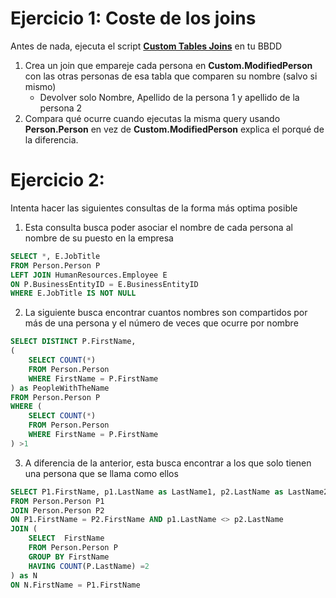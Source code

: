 
# Ejercicio 1: Coste de los joins

Antes de nada, ejecuta el script **[Custom Tables Joins](./Custom%20Tables%20Joins.sql)** en tu BBDD

1. Crea un join que empareje cada persona en **Custom.ModifiedPerson** con las otras personas de esa tabla que comparen su nombre (salvo si mismo)
	- Devolver solo Nombre, Apellido de la persona 1 y apellido de la persona 2
2. Compara qué ocurre cuando ejecutas la misma query usando **Person.Person** en vez de **Custom.ModifiedPerson** explica el porqué de la diferencia.

# Ejercicio 2:

Intenta hacer las siguientes consultas de la forma más optima posible

1. Esta consulta busca poder asociar el nombre de cada persona al nombre de su puesto en la empresa

```SQL
SELECT *, E.JobTitle
FROM Person.Person P
LEFT JOIN HumanResources.Employee E
ON P.BusinessEntityID = E.BusinessEntityID
WHERE E.JobTitle IS NOT NULL
```

2. La siguiente busca encontrar cuantos nombres son compartidos por más de una persona y el número de veces que ocurre por nombre

```SQL
SELECT DISTINCT P.FirstName, 
(
	SELECT COUNT(*) 
	FROM Person.Person
	WHERE FirstName = P.FirstName
) as PeopleWithTheName
FROM Person.Person P
WHERE (
	SELECT COUNT(*) 
	FROM Person.Person
	WHERE FirstName = P.FirstName
) >1
```

3. A diferencia de la anterior, esta busca encontrar a los que solo tienen una persona que se llama como ellos

```SQL
SELECT P1.FirstName, p1.LastName as LastName1, p2.LastName as LastName2
FROM Person.Person P1
JOIN Person.Person P2
ON P1.FirstName = P2.FirstName AND p1.LastName <> p2.LastName
JOIN (
	SELECT  FirstName 
	FROM Person.Person P
	GROUP BY FirstName
	HAVING COUNT(P.LastName) =2
) as N
ON N.FirstName = P1.FirstName
```